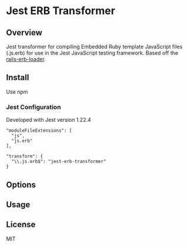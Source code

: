 # Jest ERB Transformer

## Overview 

Jest transformer for compiling Embedded Ruby template JavaScript files (.js.erb) for use in the Jest JavaScript testing framework. Based off the [rails-erb-loader](https://github.com/usabilityhub/rails-erb-loader.git).

## Install

Use npm

### Jest Configuration

Developed with Jest version 1.22.4

```
"moduleFileExtensions": [
  "js",
  "js.erb"
],
```

```
"transform": {
  "\\.js.erb$": "jest-erb-transformer"
}
```

## Options

## Usage

## License

MIT